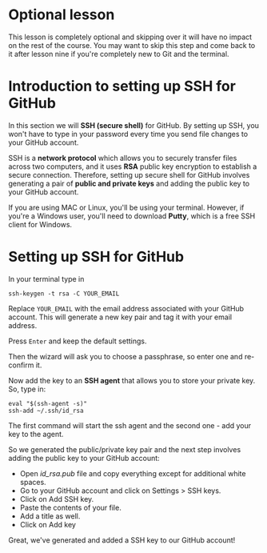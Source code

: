# Optional lesson

This lesson is completely optional and skipping over it will have no impact on the rest of the course. You may want to skip this step and come back to it after lesson nine if you're completely new to Git and the terminal.

# Introduction to setting up SSH for GitHub

In this section we will **SSH (secure shell)** for GitHub. By setting up SSH, you won't have to type in your password every time you send file changes to your GitHub account.

SSH is a **network protocol** which allows you to securely transfer files across two computers, and it uses **RSA** public key encryption to establish a secure connection. Therefore, setting up secure shell for GitHub involves generating a pair of **public and private keys** and adding the public key to your GitHub account.

If you are using MAC or Linux, you'll be using your terminal. However, if you're a Windows user, you'll need to download **Putty**, which is a free SSH client for Windows.

# Setting up SSH for GitHub

In your terminal type in

```
ssh-keygen -t rsa -C YOUR_EMAIL
```

Replace `YOUR_EMAIL` with the email address associated with your GitHub account. This will generate a new key pair and tag it with your email address.

Press `Enter` and keep the default settings.

Then the wizard will ask you to choose a passphrase, so enter one and re-confirm it.

Now add the key to an **SSH agent** that allows you to store your private key. So, type in:

```
eval "$(ssh-agent -s)"
ssh-add ~/.ssh/id_rsa
```

The first command will start the ssh agent and the second one - add your key to the agent.

So we generated the public/private key pair and the next step involves adding the public key to your GitHub account:

* Open *id_rsa.pub* file and copy everything except for additional white spaces.
* Go to your GitHub account and click on Settings > SSH keys.
* Click on Add SSH key.
* Paste the contents of your file.
* Add a title as well.
* Click on Add key

Great, we've generated and added a SSH key to our GitHub account!